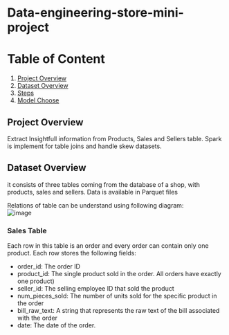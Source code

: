 # Data-engineering-store-mini-project

# Table of Content
1. [Project Overview](#project)
2. [Dataset Overview](#dataset)
3. [Steps](#steps)
4. [Model Choose](#model)

<a name="project"></a>
## Project Overview
Extract Insightfull information from Products, Sales and Sellers table. Spark is implement for table joins and handle skew datasets.<br>

<a name="dataset"></a>
## Dataset Overview
it consists of three tables coming from the database of a shop, with products, sales and sellers. Data is available in Parquet files<br>

Relations of table can be understand using following diagram:<br>
![image](https://user-images.githubusercontent.com/17496623/169950981-25589fd2-93bb-42af-aa40-22c66c45762c.png)
<h3>Sales Table</h3>
Each row in this table is an order and every order can contain only one product. Each row stores the following fields:
<ul>
<li>order_id: The order ID</li>
<li>product_id: The single product sold in the order. All orders have exactly one product)</li>
<li>seller_id: The selling employee ID that sold the product</li>
<li>num_pieces_sold: The number of units sold for the specific product in the order</li>
<li>bill_raw_text: A string that represents the raw text of the bill associated with the order</li>
<li>date: The date of the order.</li>
</ul>
